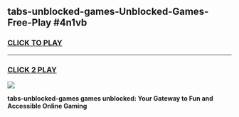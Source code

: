 
## tabs-unblocked-games-Unblocked-Games-Free-Play #4n1vb
<h3>
<a href="https://us.freeplayer.one?title=tabs-unblocked-games&ref=9M">CLICK TO PLAY</a></h3>
<hr>

<h3>
<a href="https://us.freeplayer.one?title=tabs-unblocked-games&ref=9M">CLICK 2 PLAY</a>
  
</h3>

<a href="https://us.freeplayer.one?title=tabs-unblocked-games&ref=9M"><img src="https://clearcache.store/games.png"></a>


**tabs-unblocked-games games unblocked: Your Gateway to Fun and Accessible Online Gaming**
